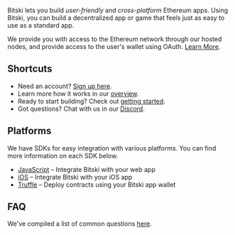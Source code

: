 Bitski lets you build *user-friendly* and *cross-platform* Ethereum apps. Using Bitski, you can build a decentralized app or game that feels just as easy to use as a standard app.

We provide you with access to the Ethereum network through our hosted nodes, and provide access to the user's wallet using OAuth. [Learn More](overview.md).

## Shortcuts

- Need an account? <a href="https://bitski.com/signup" target="_blank">Sign up here</a>.
- Learn more how it works in our [overview](overview.md).
- Ready to start building? Check out [getting started](getting-started.md).
- Got questions? Chat with us in our <a href="https://discord.gg/5f6pAFN" target="_blank">Discord</a>.

## Platforms

We have SDKs for easy integration with various platforms. You can find more information on each SDK below.

- [JavaScript](https://bitskico.github.io/bitski-js/) – Integrate Bitski with your web app
- [iOS](https://bitskico.github.io/bitski-ios/) – Integrate Bitski with your iOS app
- [Truffle](https://github.com/BitskiCo/bitski-truffle-provider) – Deploy contracts using your Bitski app wallet

## FAQ

We've compiled a list of common questions [here](faq.md).
